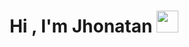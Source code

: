 
<h1 align="center"><b>Hi , I'm Jhonatan </b><img src="https://media.giphy.com/media/hvRJCLFzcasrR4ia7z/giphy.gif" width="35"></h1>

